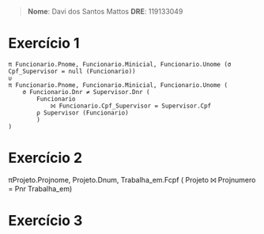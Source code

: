 > **Nome**: Davi dos Santos Mattos             **DRE**: 119133049

# Exercício 1
```
π Funcionario.Pnome, Funcionario.Minicial, Funcionario.Unome (σ Cpf_Supervisor = null (Funcionario))
∪
π Funcionario.Pnome, Funcionario.Minicial, Funcionario.Unome (
	σ Funcionario.Dnr ≠ Supervisor.Dnr (
		Funcionario 
			⨝ Funcionario.Cpf_Supervisor = Supervisor.Cpf 
		ρ Supervisor (Funcionario)
		)
)
```
# Exercício 2

πProjeto.Projnome, Projeto.Dnum, Trabalha_em.Fcpf (
		Projeto ⨝ Projnumero = Pnr Trabalha_em)
# Exercício 3